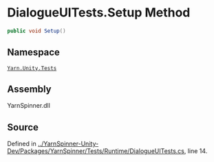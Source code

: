 <!-- This file was generated by a tool. Do not edit this file by hand. -->

# DialogueUITests.Setup Method


```csharp
public void Setup()
```



## Namespace
[`Yarn.Unity.Tests`](/api/csharp/yarn.unity.tests/README.md)

## Assembly
YarnSpinner.dll

## Source
Defined in [../YarnSpinner-Unity-Dev/Packages/YarnSpinner/Tests/Runtime/DialogueUITests.cs](https://github.com/YarnSpinnerTool/YarnSpinner-Unity//blob/develop/Tests/Runtime/DialogueUITests.cs#L14), line 14.

